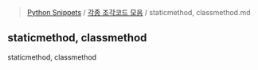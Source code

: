 > [Python Snippets](../README.md) / [각종 조각코드 모음](README.md) / staticmethod, classmethod.md
## staticmethod, classmethod
staticmethod, classmethod